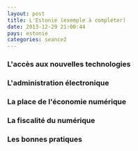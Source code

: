 ```yaml
---
layout: post
title: L'Estonie (exemple à compléter)
date: 2013-12-29 21:00:44
pays: estonie
categories: seance2
---
```


### L'accès aux nouvelles technologies

### L'administration électronique

### La place de l'économie numérique

### La fiscalité du numérique

### Les bonnes pratiques
